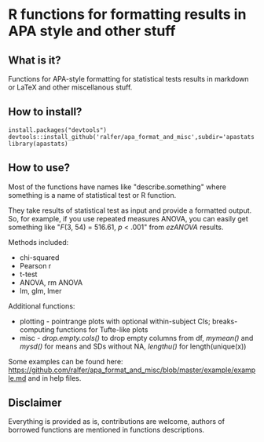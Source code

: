 # R functions for formatting results in APA style and other stuff

## What is it? 

Functions for APA-style formatting for statistical tests results in markdown or LaTeX and other miscellanous stuff.

## How to install?

```
install.packages("devtools")
devtools::install_github('ralfer/apa_format_and_misc',subdir='apastats')
library(apastats)
```

## How to use? 

Most of the functions have names like "describe.something" where something is a name of statistical test or R function. 

They take results of statistical test as input and provide a formatted output. So, for example, if you use repeated measures ANOVA, you can easily get something like "_F_(3, 54) = 516.61, _p_ < .001" from _ezANOVA_ results. 

Methods included:
- chi-squared 
- Pearson r
- t-test
- ANOVA, rm ANOVA
- lm, glm, lmer

Additional functions:
- plotting - pointrange plots with optional within-subject CIs; breaks-computing functions for Tufte-like plots
- misc - _drop.empty.cols()_ to drop empty columns from df, _mymean()_ and _mysd()_ for means and SDs without NA, _lengthu()_ for length(unique(x))

Some examples can be found here: https://github.com/ralfer/apa_format_and_misc/blob/master/example/example.md and in help files.

## Disclaimer

Everything is provided as is, contributions are welcome, authors of borrowed functions are mentioned in functions descriptions. 

